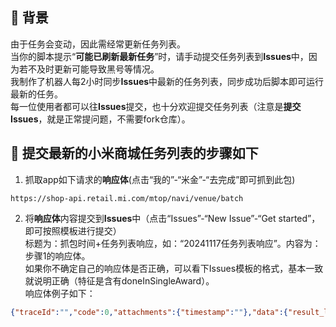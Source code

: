 ##  👑 背景
由于任务会变动，因此需经常更新任务列表。  
当你的脚本提示“**可能已刷新最新任务**”时，请手动提交任务列表到**Issues**中，因为若不及时更新可能导致黑号等情况。  
我制作了机器人每2小时同步**Issues**中最新的任务列表，同步成功后脚本即可运行最新的任务。  
每一位使用者都可以往**Issues**提交，也十分欢迎提交任务列表（注意是**提交Issues**，就是正常提问题，不需要fork仓库）。    

## 🐳 提交最新的小米商城任务列表的步骤如下 
1. 抓取app如下请求的**响应体**(点击“我的”-“米金”-“去完成”即可抓到此包)
```
https://shop-api.retail.mi.com/mtop/navi/venue/batch 
```  

2. 将**响应体**内容提交到**Issues**中（点击“Issues”-“New Issue”-“Get started”，即可按照模板进行提交）  
标题为：抓包时间+任务列表响应，如：“20241117任务列表响应”。内容为：步骤1的响应体。  
如果你不确定自己的响应体是否正确，可以看下Issues模板的格式，基本一致就说明正确（特征是含有doneInSingleAward）。    
响应体例子如下：  
```json
{"traceId":"","code":0,"attachments":{"timestamp":""},"data":{"result_list":[{"amountTotal":760,"jumpUrl":"","tipList":["完成每日签到赚米金","积攒米金兑超级好物"],"waitArrival":0,"waitReceiveList":[],"waitReceiveTotal":0},{"components":[{"actId":"6706c0695404a23dfb5b2cab","taskId":"6706c0695243011f230d465d","taskName":"米金签到","taskDesc":"","taskType":110,"finishedNumber":0},{"actId":"6706c0695404a23dfb5b2cab","taskId":"6706edf30344c966c5b46681","taskName":"来会员中心 领专属好券","taskDesc":"浏览10秒+10米金","taskType":200,"finishedNumber":0},{"actId":"6706c0695404a23dfb5b2cab","taskId":"670f6baf1d65ee598c4fc39d","taskName":"新客专享福利","taskDesc":"浏览10秒+10米金","taskType":200,"finishedNumber":0},{"actId":"6706c0695404a23dfb5b2cab","taskId":"670fa2ba57e9a97a89265b63","taskName":"逛手机频道 选心动手机","taskDesc":"浏览10秒+10米金","taskType":200,"finishedNumber":0},{"actId":"6706c0695404a23dfb5b2cab","taskId":"6720abdc4015d32aaaa400bc","taskName":"Xiaomi 15系列 新品手机","taskDesc":"浏览10秒+10米金","taskType":200,"finishedNumber":0}]},{"components":[{"actId":"","taskId":"","taskName":"米金抽奖","taskDesc":"","taskType":128,"finishedNumber":0,"totalNumber":20,"startTime":1720000000000,"endTime":1730000000000,"status":2,"scores":0,"singleCostScores":30,"costType":2,"cycleTime":0,"taskRefreshWay":0,"upperLimit":20,"canDo":true}]}]},"message":"ok"}
```



